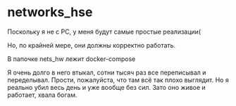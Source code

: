 # networks_hse

Поскольку я не с РС, у меня будут самые простые реализации(

Но, по крайней мере, они должны корректно работать.



В папочке nets_hw лежит docker-compose

Я очень долго в него втыкал, сотни тысяч раз все переписывал и переделывал.
Прости, пожалуйста, что там всё так плохо выглядит.
Но я реально убил весь день и уже вообще без сил.
Зато оно живое и работает, хвала богам.

